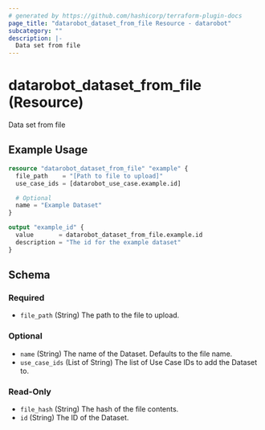 ```yaml
---
# generated by https://github.com/hashicorp/terraform-plugin-docs
page_title: "datarobot_dataset_from_file Resource - datarobot"
subcategory: ""
description: |-
  Data set from file
---
```


# datarobot_dataset_from_file (Resource)

Data set from file

## Example Usage

```terraform
resource "datarobot_dataset_from_file" "example" {
  file_path    = "[Path to file to upload]"
  use_case_ids = [datarobot_use_case.example.id]

  # Optional
  name = "Example Dataset"
}

output "example_id" {
  value       = datarobot_dataset_from_file.example.id
  description = "The id for the example dataset"
}
```

<!-- schema generated by tfplugindocs -->
## Schema

### Required

- `file_path` (String) The path to the file to upload.

### Optional

- `name` (String) The name of the Dataset. Defaults to the file name.
- `use_case_ids` (List of String) The list of Use Case IDs to add the Dataset to.

### Read-Only

- `file_hash` (String) The hash of the file contents.
- `id` (String) The ID of the Dataset.

